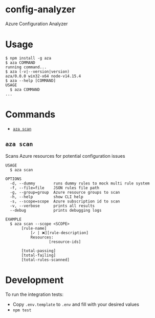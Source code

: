 # config-analyzer

Azure Configuration Analyzer

# Usage

<!-- usage -->
```sh-session
$ npm install -g aza
$ aza COMMAND
running command...
$ aza (-v|--version|version)
aza/0.0.0 win32-x64 node-v14.15.4
$ aza --help [COMMAND]
USAGE
  $ aza COMMAND
...
```
<!-- usagestop -->

# Commands

<!-- commands -->
* [`aza scan`](#aza-scan)

## `aza scan`

Scans Azure resources for potential configuration issues

```
USAGE
  $ aza scan

OPTIONS
  -d, --dummy        runs dummy rules to mock multi rule system
  -f, --file=file    JSON rules file path
  -g, --group=group  Azure resource groups to scan
  -h, --help         show CLI help
  -s, --scope=scope  Azure subscription id to scan
  -v, --verbose      prints all results
  --debug            prints debugging logs

EXAMPLE
  $ aza scan --scope <SCOPE>
       [rule-name]
           [✓ | ❌][rule-description]     
           Resources:
                   [resource-ids]

       [total-passing]
       [total-failing]
       [total-rules-scanned]
```
<!-- commandsstop -->

# Development

To run the integration tests:

- Copy `.env.template` to `.env` and fill with your desired values
- `npm test`


